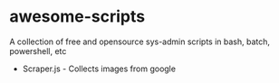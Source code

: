 # awesome-scripts
A collection of free and opensource sys-admin scripts in bash, batch, powershell, etc

- Scraper.js - Collects images from google
